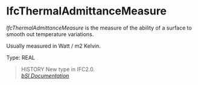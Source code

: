 IfcThermalAdmittanceMeasure
===========================
_IfcThermalAdmittanceMeasure_ is the measure of the ability of a surface to
smooth out temperature variations.  
  
Usually measured in Watt / m2 Kelvin.  
  
Type: REAL  
  
> HISTORY  New type in IFC2.0.  
[ _bSI
Documentation_](https://standards.buildingsmart.org/IFC/DEV/IFC4_2/FINAL/HTML/schema/ifcmeasureresource/lexical/ifcthermaladmittancemeasure.htm)


